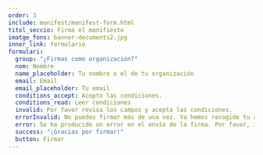 ```yaml
---
order: 3
include: manifest/manifest-form.html
titol_seccio: Firma el manifiesto
imatge_fons: banner-documents2.jpg
inner_link: formulario
formulari:
  group: "¿Firmas como organización?"
  nom: Nombre
  name_placeholder: Tu nombre o el de tu organización
  email: Email
  email_placeholder: Tu email
  conditions_accept: Acepto las condiciones.
  conditions_read: Leer condiciones
  invalid: Por favor revisa los campos y acepta las condiciones.
  errorInvalid: No puedes firmar más de una vez. Ya hemos recogido tu adhesión."
  error: Se ha producido un error en el envío de la firma. Por favor, inténtalo de nuevo en unos minutos.
  success: "¡Gracias por firmar!"
  button: Firmar
---
```

